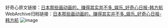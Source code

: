 好奇心原文链接：[日本那些画动画的，赚得其实并不多_娱乐_好奇心日报-韩方航](https://www.qdaily.com/articles/9156.html)
WebArchive归档链接：[日本那些画动画的，赚得其实并不多_娱乐_好奇心日报-韩方航](http://web.archive.org/web/20190623153817/https://www.qdaily.com/articles/9156.html)
![image](http://ww3.sinaimg.cn/large/007d5XDply1g3ve88x1u6j30u02n4e81)